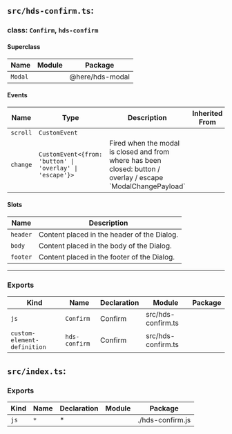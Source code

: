 ## `src/hds-confirm.ts`:

### class: `Confirm`, `hds-confirm`

#### Superclass

| Name    | Module | Package         |
| ------- | ------ | --------------- |
| `Modal` |        | @here/hds-modal |

#### Events

| Name     | Type                                                     | Description                                                                                                     | Inherited From |
| -------- | -------------------------------------------------------- | --------------------------------------------------------------------------------------------------------------- | -------------- |
| `scroll` | `CustomEvent`                                            |                                                                                                                 |                |
| `change` | `CustomEvent<{from: 'button' \| 'overlay' \| 'escape'}>` | Fired when the modal is closed and from where has been closed: button / overlay / escape \`ModalChangePayload\` |                |

#### Slots

| Name     | Description                                 |
| -------- | ------------------------------------------- |
| `header` | Content placed in the header of the Dialog. |
| `body`   | Content placed in the body of the Dialog.   |
| `footer` | Content placed in the footer of the Dialog. |

<hr/>

### Exports

| Kind                        | Name          | Declaration | Module             | Package |
| --------------------------- | ------------- | ----------- | ------------------ | ------- |
| `js`                        | `Confirm`     | Confirm     | src/hds-confirm.ts |         |
| `custom-element-definition` | `hds-confirm` | Confirm     | src/hds-confirm.ts |         |

## `src/index.ts`:

### Exports

| Kind | Name | Declaration | Module | Package          |
| ---- | ---- | ----------- | ------ | ---------------- |
| `js` | `*`  | \*          |        | ./hds-confirm.js |
